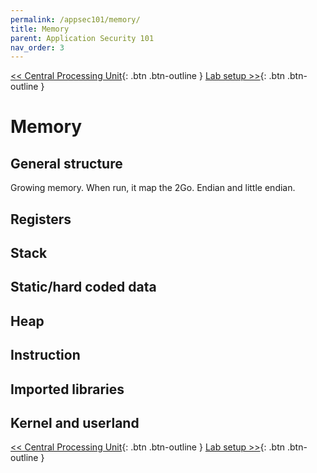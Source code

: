 ```yaml
---
permalink: /appsec101/memory/
title: Memory
parent: Application Security 101
nav_order: 3
---
```


[<< Central Processing Unit](https://beaujeant.github.io/appsec101/cpu/){: .btn .btn-outline }
[Lab setup >>](https://beaujeant.github.io/appsec101/lab/){: .btn .btn-outline }

# Memory

## General structure

Growing memory. When run, it map the 2Go.
Endian and little endian.


## Registers

## Stack

## Static/hard coded data

## Heap

## Instruction

## Imported libraries

## Kernel and userland


[<< Central Processing Unit](https://beaujeant.github.io/appsec101/cpu/){: .btn .btn-outline }
[Lab setup >>](https://beaujeant.github.io/appsec101/lab/){: .btn .btn-outline }
